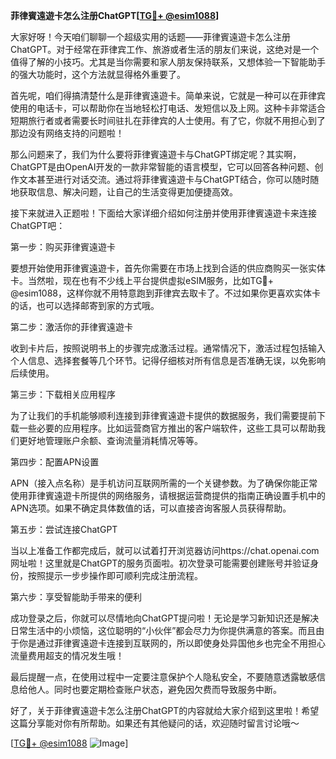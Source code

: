 **菲律賓遠遊卡怎么注册ChatGPT[[TG💪+ @esim1088](https://t.me/s/esim1088)]**

大家好呀！今天咱们聊聊一个超级实用的话题——菲律賓遠遊卡怎么注册ChatGPT。对于经常在菲律宾工作、旅游或者生活的朋友们来说，这绝对是一个值得了解的小技巧。尤其是当你需要和家人朋友保持联系，又想体验一下智能助手的强大功能时，这个方法就显得格外重要了。

首先呢，咱们得搞清楚什么是菲律賓遠遊卡。简单来说，它就是一种可以在菲律宾使用的电话卡，可以帮助你在当地轻松打电话、发短信以及上网。这种卡非常适合短期旅行者或者需要长时间驻扎在菲律宾的人士使用。有了它，你就不用担心到了那边没有网络支持的问题啦！

那么问题来了，我们为什么要将菲律賓遠遊卡与ChatGPT绑定呢？其实啊，ChatGPT是由OpenAI开发的一款非常智能的语言模型，它可以回答各种问题、创作文本甚至进行对话交流。通过将菲律賓遠遊卡与ChatGPT结合，你可以随时随地获取信息、解决问题，让自己的生活变得更加便捷高效。

接下来就进入正题啦！下面给大家详细介绍如何注册并使用菲律賓遠遊卡来连接ChatGPT吧：

第一步：购买菲律賓遠遊卡

要想开始使用菲律賓遠遊卡，首先你需要在市场上找到合适的供应商购买一张实体卡。当然啦，现在也有不少线上平台提供虚拟eSIM服务，比如TG💪+ @esim1088，这样你就不用特意跑到菲律宾去取卡了。不过如果你更喜欢实体卡的话，也可以选择邮寄到家的方式哦。

第二步：激活你的菲律賓遠遊卡

收到卡片后，按照说明书上的步骤完成激活过程。通常情况下，激活过程包括输入个人信息、选择套餐等几个环节。记得仔细核对所有信息是否准确无误，以免影响后续使用。

第三步：下载相关应用程序

为了让我们的手机能够顺利连接到菲律賓遠遊卡提供的数据服务，我们需要提前下载一些必要的应用程序。比如运营商官方推出的客户端软件，这些工具可以帮助我们更好地管理账户余额、查询流量消耗情况等等。

第四步：配置APN设置

APN（接入点名称）是手机访问互联网所需的一个关键参数。为了确保你能正常使用菲律賓遠遊卡所提供的网络服务，请根据运营商提供的指南正确设置手机中的APN选项。如果不确定具体数值的话，可以直接咨询客服人员获得帮助。

第五步：尝试连接ChatGPT

当以上准备工作都完成后，就可以试着打开浏览器访问https://chat.openai.com网址啦！这里就是ChatGPT的服务页面啦。初次登录可能需要创建账号并验证身份，按照提示一步步操作即可顺利完成注册流程。

第六步：享受智能助手带来的便利

成功登录之后，你就可以尽情地向ChatGPT提问啦！无论是学习新知识还是解决日常生活中的小烦恼，这位聪明的“小伙伴”都会尽力为你提供满意的答案。而且由于你是通过菲律賓遠遊卡连接到互联网的，所以即使身处异国他乡也完全不用担心流量费用超支的情况发生哦！

最后提醒一点，在使用过程中一定要注意保护个人隐私安全，不要随意透露敏感信息给他人。同时也要定期检查账户状态，避免因欠费而导致服务中断。

好了，关于菲律賓遠遊卡怎么注册ChatGPT的内容就给大家介绍到这里啦！希望这篇分享能对你有所帮助。如果还有其他疑问的话，欢迎随时留言讨论哦～

[[TG💪+ @esim1088](https://t.me/s/esim1088) ![Image](https://i.postimg.cc/4NQfJmqS/Snipaste-2025-05-13-00-14-12.png)]